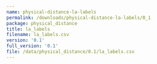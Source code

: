 ```yaml
---
name: physical-distance-la-labels
permalink: /downloads/physical-distance-la-labels/0_1
package: physical_distance
title: la_labels
filename: la_labels.csv
version: '0.1'
full_version: '0.1'
file: /data/physical_distance/0.1/la_labels.csv
---
```

